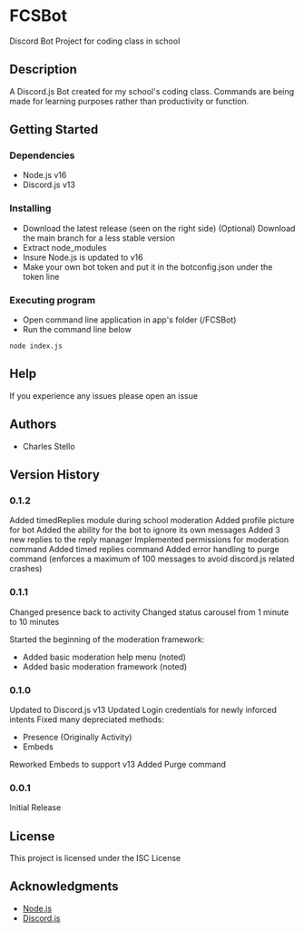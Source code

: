 # FCSBot

Discord Bot Project for coding class in school

## Description

A Discord.js Bot created for my school's coding class. Commands are being made for learning purposes rather than productivity or function.

## Getting Started

### Dependencies

* Node.js v16
* Discord.js v13

### Installing

* Download the latest release (seen on the right side)
    (Optional) Download the main branch for a less stable version
* Extract node_modules
* Insure Node.js is updated to v16
* Make your own bot token and put it in the botconfig.json under the token line

### Executing program

* Open command line application in app's folder (/FCSBot)
* Run the command line below

```
node index.js
```

## Help

If you experience any issues please open an issue

## Authors

* Charles Stello

## Version History

### 0.1.2

Added timedReplies module during school moderation
Added profile picture for bot
Added the ability for the bot to ignore its own messages
Added 3 new replies to the reply manager
Implemented permissions for moderation command
Added timed replies command
Added error handling to purge command (enforces a maximum of 100 messages to avoid discord.js related crashes)

### 0.1.1

Changed presence back to activity
Changed status carousel from 1 minute to 10 minutes

Started the beginning of the moderation framework:
- Added  basic moderation help menu (noted)
- Added basic moderation framework (noted)

### 0.1.0

Updated to Discord.js v13
Updated Login credentials for newly inforced intents
Fixed many depreciated methods:

- Presence (Originally Activity)
- Embeds

Reworked Embeds to support v13
Added Purge command

### 0.0.1

Initial Release

## License

This project is licensed under the ISC License

## Acknowledgments

* [Node.js](https://nodejs.org/)
* [Discord.js](https://discord.js.org/)
